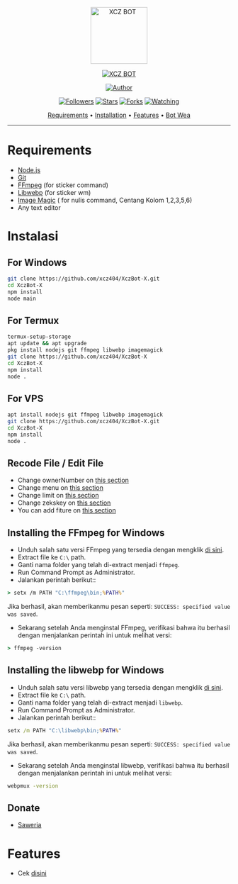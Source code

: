 <p align="center">
<img src="https://telegra.ph/file/8d2894d6f903f10270288.jpg" alt="XCZ BOT" width="128" height="128"/>
</p>
<p align="center">
<a href="#"><img title="XCZ BOT" src="https://img.shields.io/badge/XCZ BOT-green?colorA=%23ff0000&colorB=%23017e40&style=for-the-badge"></a>
</p>
<p align="center">
<a href="https://github.com/xcz404"><img title="Author" src="https://img.shields.io/badge/Author-Rafasurya-red.svg?style=for-the-badge&logo=github"></a>
</p>
<p align="center">
<a href="https://github.com/xcz404/followers"><img title="Followers" src="https://img.shields.io/github/followers/xcz403?color=blue&style=flat-square"></a>
<a href="https://github.com/xcz404/megumikato2/stargazers/"><img title="Stars" src="https://img.shields.io/github/stars/xcz404/XczBot-X?color=red&style=flat-square"></a>
<a href="https://github.com/xcz404/megumikato2/network/members"><img title="Forks" src="https://img.shields.io/github/forks/xcz404/XczBot-X?color=red&style=flat-square"></a>
<a href="https://github.com/xcz404/megumikato2/watchers"><img title="Watching" src="https://img.shields.io/github/watchers/xcz404/XczBot-X?label=Watchers&color=blue&style=flat-square"></a>
</p>

<p align="center">
  <a href="https://github.com/xcz404/XczBot-X#requirements">Requirements</a> •
  <a href="https://github.com/xcz404/XczBot-X#instalasi">Installation</a> •
  <a href="https://github.com/xcz404/XczBot-X#features">Features</a> •
  <a href="https://wa.me/16149081559?text=/menu">Bot Wea</a>
</p>
</div>


---



# Requirements
* [Node.js](https://nodejs.org/en/)
* [Git](https://git-scm.com/downloads)
* [FFmpeg](https://github.com/BtbN/FFmpeg-Builds/releases/download/autobuild-2020-12-08-13-03/ffmpeg-n4.3.1-26-gca55240b8c-win64-gpl-4.3.zip) (for sticker command)
* [Libwebp](https://developers.google.com/speed/webp/download) (for sticker wm)
* [Image Magic](https://imagemagick.org/script/download.php) ( for nulis command, Centang Kolom 1,2,3,5,6)
* Any text editor

# Instalasi
## For Windows
```bash
git clone https://github.com/xcz404/XczBot-X.git
cd XczBot-X
npm install
node main
```
## For Termux
```bash
termux-setup-storage
apt update && apt upgrade
pkg install nodejs git ffmpeg libwebp imagemagick
git clone https://github.com/xcz404/XczBot-X
cd XczBot-X
npm install
node .
```

## For VPS
```bash
apt install nodejs git ffmpeg libwebp imagemagick
git clone https://github.com/xcz404/XczBot-X.git
cd XczBot-X
npm install
node .
```

## Recode File / Edit File
- Change ownerNumber on [this section](https://github.com/xcz404/XczBot-X/blob/main/config.json)
- Change menu on [this section](https://github.com/xcz404/XczBot-X/blob/main/lib/text.js)
- Change limit on [this section](https://github.com/xcz404/XczBot-X/blob/main/config.json)
- Change zekskey on [this section](https://github.com/xcz404/XczBot-X/blob/main/config.json)
- You can add fiture on [this section](https://github.com/xcz404/XczBot-X/blob/main/handler.js)


## Installing the FFmpeg for Windows
* Unduh salah satu versi FFmpeg yang tersedia dengan mengklik [di sini](https://www.gyan.dev/ffmpeg/builds/).
* Extract file ke `C:\` path.
* Ganti nama folder yang telah di-extract menjadi `ffmpeg`.
* Run Command Prompt as Administrator.
* Jalankan perintah berikut::
```cmd
> setx /m PATH "C:\ffmpeg\bin;%PATH%"
```
Jika berhasil, akan memberikanmu pesan seperti: `SUCCESS: specified value was saved`.
* Sekarang setelah Anda menginstal FFmpeg, verifikasi bahwa itu berhasil dengan menjalankan perintah ini untuk melihat versi:
```cmd
> ffmpeg -version
```


## Installing the libwebp for Windows
* Unduh salah satu versi libwebp yang tersedia dengan mengklik [di sini](https://developers.google.com/speed/webp/download).
* Extract file ke `C:\` path.
* Ganti nama folder yang telah di-extract menjadi `libwebp`.
* Run Command Prompt as Administrator.
* Jalankan perintah berikut::
```cmd
setx /m PATH "C:\libwebp\bin;%PATH%"
```
Jika berhasil, akan memberikanmu pesan seperti: `SUCCESS: specified value was saved`.
* Sekarang setelah Anda menginstal libwebp, verifikasi bahwa itu berhasil dengan menjalankan perintah ini untuk melihat versi:
```cmd
webpmux -version
```

## Donate
- [Saweria](https://saweria.co/MurphyCakep)

# Features
- Cek [disini](https://wa.me/16149081559?text=/menu)
